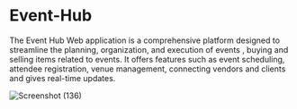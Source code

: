 # Event-Hub
The Event Hub Web application is a comprehensive platform designed to streamline the planning,
organization, and execution of events , buying and selling items related to events. 
It offers features such as event scheduling, attendee registration, venue management, connecting
vendors and clients and gives real-time updates.

![Screenshot (136)](https://github.com/areebquadri142/Event-Hub/assets/139630610/f92070c7-2ec7-46b0-b45b-657a7e874f95)
